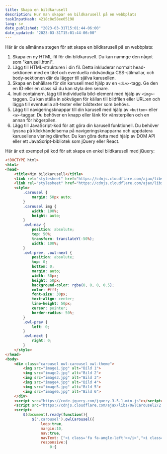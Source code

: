 ```yaml
---
title: Skapa en bildkarusell
description: Hur man skapar en bildkarusell på en webbplats
taskInputHash: 4218c8e58ee05198
lang: sv
date_published: "2023-03-31T15:01:44-06:00"
date_updated: "2023-03-31T15:01:44-06:00"
---
```

Här är de allmänna stegen för att skapa en bildkarusell på en webbplats:
1. Skapa en ny HTML-fil för din bildkarusell. Du kan namnge den något som "karusell.html".
2. Lägg till HTML-strukturen i din fil. Detta inkluderar normalt head-sektionen med en titel och eventuella nödvändiga CSS-stilmallar, och body-sektionen där du lägger till själva karusellen.
3. Skapa en behållare för din karusell med hjälp av en `<div>`-tagg. Ge den en ID eller en class så du kan styla den senare.
4. Inuti containern, lägg till individuella bild-element med hjälp av `<img>`-taggen. Du kan ställa in sökvägen för källan till bildfilen eller URL:en och lägga till eventuella alt-texter eller bildtexter som behövs.
5. Lägg till navigeringsknappar till din karusell med hjälp av `<button>` eller `<a>`-taggar. Du behöver en knapp eller länk för vänsterpilen och en annan för högerpilen.
6. Lägg till JavaScript-kod för att göra din karusell funktionell. Du behöver lyssna på klickhändelserna på navigeringsknapparna och uppdatera karusellens visning därefter. Du kan göra detta med hjälp av DOM API eller ett JavaScript-bibliotek som jQuery eller React.

Här är ett exempel på kod för att skapa en enkel bildkarusell med jQuery:

```html
<!DOCTYPE html>
<html>
<head>
	<title>Min bildkarusell</title>
	<link rel="stylesheet" href="https://cdnjs.cloudflare.com/ajax/libs/OwlCarousel2/2.3.4/assets/owl.carousel.min.css">
	<link rel="stylesheet" href="https://cdnjs.cloudflare.com/ajax/libs/OwlCarousel2/2.3.4/assets/owl.theme.default.min.css">
	<style>
		.carousel {
			margin: 50px auto;
		}
		.carousel img {
			width: 100%;
			height: auto;
		}
		.owl-nav {
			position: absolute;
			top: 50%;
			transform: translateY(-50%);
			width: 100%;
		}
		.owl-prev, .owl-next {
			position: absolute;
			top: 0;
			bottom: 0;
			margin: auto;
			width: 50px;
			height: 50px;
			background-color: rgba(0, 0, 0, 0.5);
			color: #fff;
			font-size: 30px;
			text-align: center;
			line-height: 50px;
			cursor: pointer;
			border-radius: 50%;
		}
		.owl-prev {
			left: 0;
		}
		.owl-next {
			right: 0;
		}
	</style>
</head>
<body>
	<div class="carousel owl-carousel owl-theme">
		<img src="image1.jpg" alt="Bild 1">
		<img src="image2.jpg" alt="Bild 2">
		<img src="image3.jpg" alt="Bild 3">
		<img src="image4.jpg" alt="Bild 4">
		<img src="image5.jpg" alt="Bild 5">
		<img src="image6.jpg" alt="Bild 6">
	</div>
	<script src="https://code.jquery.com/jquery-3.5.1.min.js"></script>
	<script src="https://cdnjs.cloudflare.com/ajax/libs/OwlCarousel2/2.3.4/owl.carousel.min.js"></script>
	<script>
		$(document).ready(function(){
			$('.carousel').owlCarousel({
				loop:true,
				margin:10,
				nav:true,
				navText: ["<i class='fa fa-angle-left'></i>","<i class='fa fa-angle-right'></i>"],
				responsive:{
					0:{
```
